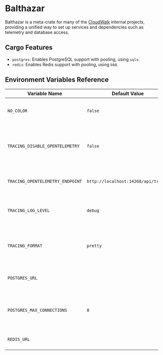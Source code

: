 # Balthazar

Balthazar is a meta-crate for many of the [CloudWalk](https://cloudwalk.io)
internal projects, providing a unified way to set up services and dependencies
such as telemetry and database access.

## Cargo Features

* `postgres`: Enables PostgreSQL support with pooling, using `sqlx`.
* `redis`: Enables Redis support with pooling, using `bb8`.

## Environment Variables Reference

| Variable Name                    | Default Value | Description |
|----------------------------------| ------------- | ----------- |
| `NO_COLOR`                       | `false` | Set to `true` to disable all terminal colors. |
| `TRACING_DISABLE_OPENTELEMETRY`  | `false` | Set to `true` to disable exporting OpenTelemetry metrics and traces to a collector. |
| `TRACING_OPENTELEMETRY_ENDPOINT` | `http://localhost:14268/api/traces` | The endpoint to the OpenTelemetry collector. |
| `TRACING_LOG_LEVEL`              | `debug` | Log level filter, do not show messages with lower priority than this.  |
| `TRACING_FORMAT`                 | `pretty` | Set to `json` for JSON output, or `pretty` for colored terminal output. |
| `POSTGRES_URL`                   || Connection string for the PostgreSQL instance. |
| `POSTGRES_MAX_CONNECTIONS`       |`8`| Maximum amount of concurrent connections to the SQL instance. |
| `REDIS_URL`                      || Connection string to the Redis instance. |
